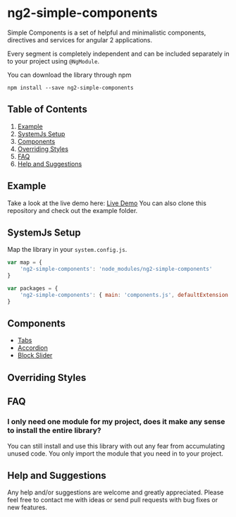 # ng2-simple-components
Simple Components is a set of helpful and minimalistic components, directives and services for angular 2 applications.

Every segment is completely independent and can be included separately in to your project using `@NgModule`.

You can download the library through npm
```
npm install --save ng2-simple-components
```

## Table of Contents

 1. [Example](#example)
 1. [SystemJs Setup](#systemjs-setup)
 1. [Components](#components)
 1. [Overriding Styles](#overriding-styles)
 1. [FAQ](#faq)
 1. [Help and Suggestions](#help-and-suggestions)
 
## Example
Take a look at the live demo here: [Live Demo](http://flauc.github.io/ng2-simple-components)
You can also clone this repository and check out the example folder.

## SystemJs Setup

Map the library in your `system.config.js`.
```js
var map = {
    'ng2-simple-components': 'node_modules/ng2-simple-components'
}

var packages = {
    'ng2-simple-components': { main: 'components.js', defaultExtension: 'js' }
}
```

## Components

* [Tabs](https://github.com/flauc/ng2-simple-components/blob/master/docs/tabs.md)
* [Accordion](https://github.com/flauc/ng2-simple-components/blob/master/docs/accordion.md)
* [Block Slider](https://github.com/flauc/ng2-simple-components/blob/master/docs/block-slider.md)

## Overriding Styles

## FAQ

### I only need one module for my project, does it make any sense to install the entire library?

You can still install and use this library with out any fear from accumulating unused code. 
You only import the module that you need in to your project.

## Help and Suggestions 

Any help and/or suggestions are welcome and greatly appreciated. 
Please feel free to contact me with ideas or send pull requests with bug fixes or new features.

